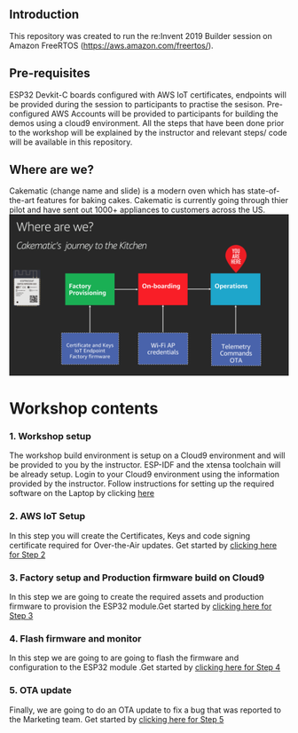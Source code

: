 ## Introduction

This repository was created to run the re:Invent 2019 Builder session on Amazon FreeRTOS (https://aws.amazon.com/freertos/).

## Pre-requisites

ESP32 Devkit-C boards configured with AWS IoT certificates, endpoints will be provided during the session to participants to practise the sesison. Pre-configured AWS Accounts will be provided to participants for building the demos using a cloud9 environment. All the steps that have been done prior to the workshop will be explained by the instructor and relevant steps/ code will be available in this repository.

## Where are we?

Cakematic (change name and slide) is a modern oven which has state-of-the-art features for baking cakes. Cakematic is currently going through thier pilot and have sent out 1000+ appliances to customers across the US.  
![where?](docs/where_are_we.png)


# Workshop contents

### 1. Workshop setup
The workshop build environment is setup on a Cloud9 environment and will be provided to you by the instructor. ESP-IDF and the xtensa toolchain will be already setup. Login to your Cloud9 environment using the information provided by the instructor. Follow instructions for setting up the required software on the Laptop by clicking [here]() 

### 2. AWS IoT Setup
In this step you will create the Certificates, Keys and code signing certificate required for Over-the-Air updates. Get started by [clicking here for Step 2]()

### 3. Factory setup and Production firmware build on Cloud9
In this step we are going to create the required assets and production firmware to provision the ESP32 module.Get started by [clicking here for Step 3]()

### 4. Flash firmware and monitor
In this step we are going to are going to flash the firmware and configuration to the ESP32 module .Get started by [clicking here for Step 4]()

### 5. OTA update
Finally, we are going to do an OTA update to fix a bug that was reported to the Marketing team. Get started by [clicking here for Step 5]()


